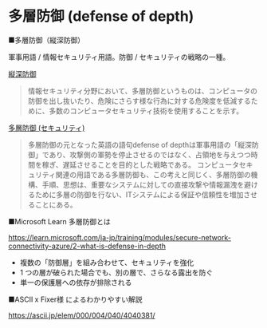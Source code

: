 # 多層防御 (defense of depth)

■多層防御（縦深防御）

軍事用語 / 情報セキュリティ用語。防御 / セキュリティの戦略の一種。

[縦深防御](https://ja.wikipedia.org/wiki/%E7%B8%A6%E6%B7%B1%E9%98%B2%E5%BE%A1)

> 情報セキュリティ分野において、多層防御というものは、コンピュータの防御を出し抜いたり、危険にさらす様な行為に対する危険度を低減するために、多数のコンピュータセキュリティ技術を使用することを示す。

[多層防御 (セキュリティ)](https://ja.wikipedia.org/wiki/%E5%A4%9A%E5%B1%A4%E9%98%B2%E5%BE%A1_(%E3%82%BB%E3%82%AD%E3%83%A5%E3%83%AA%E3%83%86%E3%82%A3))

> 多層防御の元となった英語の語句defense of depthは軍事用語の「縦深防御」であり、攻撃側の軍勢を停止させるのではなく、占領地を与えつつ時間を稼ぎ、遅延させることを目的とした戦略である。 コンピュータセキュリティ関連の用語である多層防御も、この考えと同じく、多層防御の機構、手順、思想は、重要なシステムに対しての直接攻撃や情報漏洩を避けるために多層の防御を行ない、ITシステムによる保証や信頼性を増加させることにある。

■Microsoft Learn 多層防御とは

https://learn.microsoft.com/ja-jp/training/modules/secure-network-connectivity-azure/2-what-is-defense-in-depth

- 複数の「防御層」を組み合わせて、セキュリティを強化
- 1 つの層が破られた場合でも、別の層で、さらなる露出を防ぐ
- 単一の保護層への依存が排除される

■ASCII x Fixer様 によるわかりやすい解説

https://ascii.jp/elem/000/004/040/4040381/
